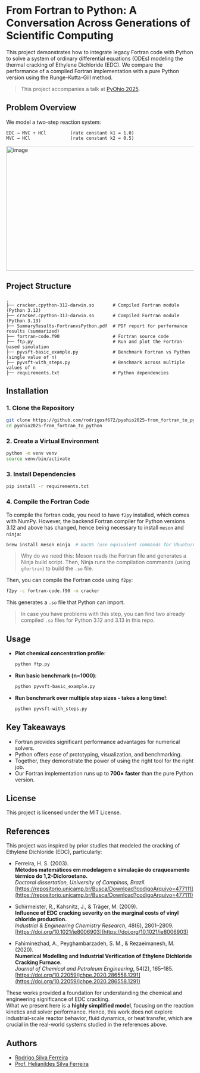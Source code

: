 # From Fortran to Python: A Conversation Across Generations of Scientific Computing

This project demonstrates how to integrate legacy Fortran code with Python to solve a system of ordinary differential equations (ODEs) modeling the thermal cracking of Ethylene Dichloride (EDC). We compare the performance of a compiled Fortran implementation with a pure Python version using the Runge-Kutta-Gill method.

> This project accompanies a talk at [PyOhio 2025](https://www.pyohio.org/2025/program/talks/from-fortran-to-python/).

## Problem Overview

We model a two-step reaction system:

```
EDC → MVC + HCl         (rate constant k1 = 1.0)
MVC → HCl               (rate constant k2 = 0.5)
```

<img width="866" height="335" alt="image" src="https://github.com/user-attachments/assets/4531c1eb-a52e-4fe0-a13c-2c8a3c42d234" />


## Project Structure

```
.
├── cracker.cpython-312-darwin.so       # Compiled Fortran module (Python 3.12)
├── cracker.cpython-313-darwin.so       # Compiled Fortran module (Python 3.13)
├── SummaryResults-FortranvsPython.pdf  # PDF report for performance results (summarized)
├── fortran-code.f90                    # Fortran source code
├── ftp.py                              # Run and plot the Fortran-based simulation
├── pyvsft-basic_example.py             # Benchmark Fortran vs Python (single value of n)
├── pyvsft-with_steps.py                # Benchmark across multiple values of n
├── requirements.txt                    # Python dependencies
```

## Installation

### 1. Clone the Repository

```bash
git clone https://github.com/rodrigosf672/pyohio2025-from_fortran_to_python.git
cd pyohio2025-from_fortran_to_python
```

### 2. Create a Virtual Environment

```bash
python -m venv venv
source venv/bin/activate
```

### 3. Install Dependencies

```bash
pip install -r requirements.txt
```

### 4. Compile the Fortran Code

To compile the fortran code, you need to have `f2py` installed, which comes with NumPy. However, the backend Fortran compiler for Python versions 3.12 and above has changed, hence being necessary to install `meson` and `ninja`:

```bash
brew install meson ninja  # macOS (use equivalent commands for Ubuntu/Windows)
```
> Why do we need this: Meson reads the Fortran file and generates a Ninja build script. Then, Ninja runs the compilation commands (using `gfortran`) to build the `.so` file.

Then, you can compile the Fortran code using `f2py`:

```bash
f2py -c fortran-code.f90 -m cracker
```

This generates a `.so` file that Python can import. 

> In case you have problems with this step, you can find two already compiled `.so` files for Python 3.12 and 3.13 in this repo.

## Usage

- **Plot chemical concentration profile**:
  ```bash
  python ftp.py
  ```

- **Run basic benchmark (n=1000)**:
  ```bash
  python pyvsft-basic_example.py
  ```

- **Run benchmark over multiple step sizes - takes a long time!**:
  ```bash
  python pyvsft-with_steps.py
  ```

## Key Takeaways

- Fortran provides significant performance advantages for numerical solvers.
- Python offers ease of prototyping, visualization, and benchmarking.
- Together, they demonstrate the power of using the right tool for the right job.
- Our Fortran implementation runs up to **700× faster** than the pure Python version.

## License

This project is licensed under the MIT License.

## References

This project was inspired by prior studies that modeled the cracking of Ethylene Dichloride (EDC), particularly:

- Ferreira, H. S. (2003).  
  **Métodos matemáticos em modelagem e simulação do craqueamento térmico do 1,2-Dicloroetano.**  
  *Doctoral dissertation, University of Campinas, Brazil.*
  [https://repositorio.unicamp.br/Busca/Download?codigoArquivo=477111](https://repositorio.unicamp.br/Busca/Download?codigoArquivo=477111)

- Schirmeister, R., Kahsnitz, J., & Träger, M. (2009).  
  **Influence of EDC cracking severity on the marginal costs of vinyl chloride production.**  
  *Industrial & Engineering Chemistry Research*, 48(6), 2801–2809.  
  [https://doi.org/10.1021/ie8006903](https://doi.org/10.1021/ie8006903)

- Fahiminezhad, A., Peyghambarzadeh, S. M., & Rezaeimanesh, M. (2020).  
  **Numerical Modelling and Industrial Verification of Ethylene Dichloride Cracking Furnace.**  
  *Journal of Chemical and Petroleum Engineering*, 54(2), 165–185.  
  [https://doi.org/10.22059/jchpe.2020.286558.1291](https://doi.org/10.22059/jchpe.2020.286558.1291)

These works provided a foundation for understanding the chemical and engineering significance of EDC cracking.  
What we present here is a **highly simplified model**, focusing on the reaction kinetics and solver performance. Hence, this work does not explore industrial-scale reactor behavior, fluid dynamics, or heat transfer, which are crucial in the real-world systems studied in the references above.

## Authors

- [Rodrigo Silva Ferreira](https://www.pyohio.org/2025/program/speakers/rodrigo-silva-ferreira/)
- [Prof. Helianildes Silva Ferreira](https://www.pyohio.org/2025/program/speakers/helianildes-silva-ferreira/)
